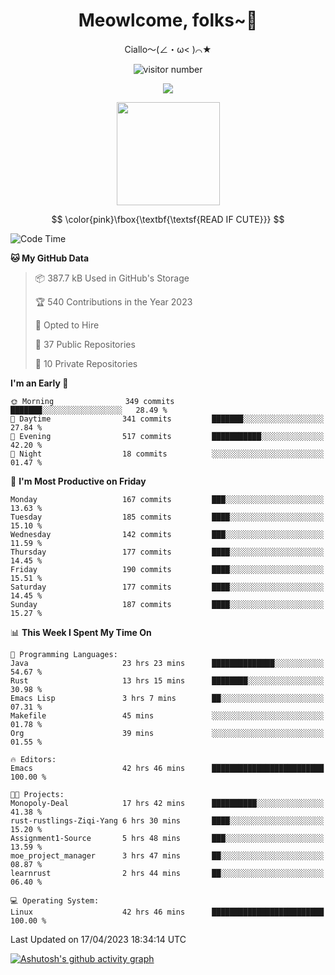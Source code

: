 <div align="center">
  <h1>Meowlcome, folks~👋</h1>
  <p>Ciallo～(∠・ω< )⌒★</p>
</div>

<p align="center">
  <img src="https://count.getloli.com/get/@Ziqi-Yang?theme=rule34" alt="visitor number" />
</p>

<p align="center">
  <img src="https://skillicons.dev/icons?i=rust,c,py,flutter,go,java,js,bash,linux,emacs" />
</p>
<p align="center">
  <img height="165" src="https://github-readme-stats.vercel.app/api?username=Ziqi-Yang&show_icons=true&include_all_commits=true&hide_border=true" />
</p>

$$
\color{pink}\fbox{\textbf{\textsf{READ IF CUTE}}}
$$

<!--START_SECTION:waka-->
![Code Time](http://img.shields.io/badge/Code%20Time-918%20hrs%2040%20mins-blue)

**🐱 My GitHub Data** 

> 📦 387.7 kB Used in GitHub's Storage 
 > 
> 🏆 540 Contributions in the Year 2023
 > 
> 💼 Opted to Hire
 > 
> 📜 37 Public Repositories 
 > 
> 🔑 10 Private Repositories 
 > 
**I'm an Early 🐤** 

```text
🌞 Morning                349 commits         ███████░░░░░░░░░░░░░░░░░░   28.49 % 
🌆 Daytime                341 commits         ███████░░░░░░░░░░░░░░░░░░   27.84 % 
🌃 Evening                517 commits         ███████████░░░░░░░░░░░░░░   42.20 % 
🌙 Night                  18 commits          ░░░░░░░░░░░░░░░░░░░░░░░░░   01.47 % 
```
📅 **I'm Most Productive on Friday** 

```text
Monday                   167 commits         ███░░░░░░░░░░░░░░░░░░░░░░   13.63 % 
Tuesday                  185 commits         ████░░░░░░░░░░░░░░░░░░░░░   15.10 % 
Wednesday                142 commits         ███░░░░░░░░░░░░░░░░░░░░░░   11.59 % 
Thursday                 177 commits         ████░░░░░░░░░░░░░░░░░░░░░   14.45 % 
Friday                   190 commits         ████░░░░░░░░░░░░░░░░░░░░░   15.51 % 
Saturday                 177 commits         ████░░░░░░░░░░░░░░░░░░░░░   14.45 % 
Sunday                   187 commits         ████░░░░░░░░░░░░░░░░░░░░░   15.27 % 
```


📊 **This Week I Spent My Time On** 

```text
💬 Programming Languages: 
Java                     23 hrs 23 mins      ██████████████░░░░░░░░░░░   54.67 % 
Rust                     13 hrs 15 mins      ████████░░░░░░░░░░░░░░░░░   30.98 % 
Emacs Lisp               3 hrs 7 mins        ██░░░░░░░░░░░░░░░░░░░░░░░   07.31 % 
Makefile                 45 mins             ░░░░░░░░░░░░░░░░░░░░░░░░░   01.78 % 
Org                      39 mins             ░░░░░░░░░░░░░░░░░░░░░░░░░   01.55 % 

🔥 Editors: 
Emacs                    42 hrs 46 mins      █████████████████████████   100.00 % 

🐱‍💻 Projects: 
Monopoly-Deal            17 hrs 42 mins      ██████████░░░░░░░░░░░░░░░   41.38 % 
rust-rustlings-Ziqi-Yang 6 hrs 30 mins       ████░░░░░░░░░░░░░░░░░░░░░   15.20 % 
Assignment1-Source       5 hrs 48 mins       ███░░░░░░░░░░░░░░░░░░░░░░   13.59 % 
moe_project_manager      3 hrs 47 mins       ██░░░░░░░░░░░░░░░░░░░░░░░   08.87 % 
learnrust                2 hrs 44 mins       ██░░░░░░░░░░░░░░░░░░░░░░░   06.40 % 

💻 Operating System: 
Linux                    42 hrs 46 mins      █████████████████████████   100.00 % 
```


 Last Updated on 17/04/2023 18:34:14 UTC
<!--END_SECTION:waka-->


[![Ashutosh's github activity graph](https://github-readme-activity-graph.cyclic.app/graph?username=Ziqi-Yang&theme=github)](https://github.com/ashutosh00710/github-readme-activity-graph)
